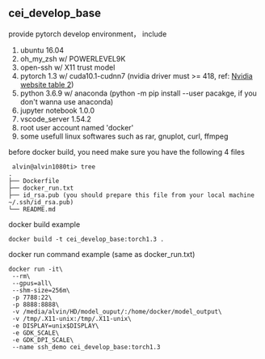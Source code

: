 ## cei_develop_base

provide pytorch develop environment， include
1. ubuntu 16.04
2. oh_my_zsh w/ POWERLEVEL9K
3. open-ssh w/ X11 trust model
5. pytorch 1.3 w/ cuda10.1-cudnn7 (nvidia driver must >= 418, ref: [Nvidia  website table 2](https://docs.nvidia.com/deploy/cuda-compatibility/index.html#binary-compatibility__table-toolkit-driver))
6. python 3.6.9 w/ anaconda (python -m pip install --user pacakge, if you don't wanna use anaconda)
7. jupyter notebook 1.0.0
8. vscode_server 1.54.2
9. root user account named 'docker'
10. some usefull linux softwares such as rar, gnuplot, curl, ffmpeg

before docker build, you need make sure you have the following 4 files
```
 alvin@alvin1080ti> tree
.
├── Dockerfile
├── docker_run.txt
├── id_rsa.pub (you should prepare this file from your local machine ~/.ssh/id_rsa.pub)
└── README.md
```
docker build example
```
docker build -t cei_develop_base:torch1.3 .
```
docker run command example (same as docker_run.txt)
```
docker run -it\
 --rm\
 --gpus=all\
 --shm-size=256m\
 -p 7788:22\
 -p 8888:8888\
 -v /media/alvin/HD/model_ouput/:/home/docker/model_output\
 -v /tmp/.X11-unix:/tmp/.X11-unix\
 -e DISPLAY=unix$DISPLAY\
 -e GDK_SCALE\
 -e GDK_DPI_SCALE\
 --name ssh_demo cei_develop_base:torch1.3
```

